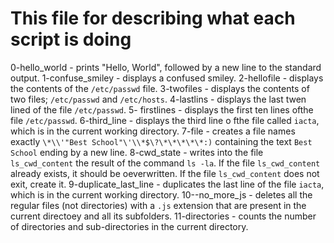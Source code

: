 # This file for describing what each script is doing

0-hello\_world - prints "Hello, World", followed by a new line to the standard output.
1-confuse\_smiley - displays a confused smiley.
2-hellofile - displays the contents of the ```/etc/passwd``` file.
3-twofiles - displays the contents of two files; ```/etc/passwd``` and ```/etc/hosts```.
4-lastlins - displays the last twen lined of the file ```/etc/passwd```.
5- firstlines - displays the first ten lines ofthe file ```/etc/passwd```.
6-third_line - displays the third line o fthe file called ```iacta```, which is in the current working directory.
7-file - creates a file names exactly ```\*\\'"Best School"\'\\*$\?\*\*\*\*\*:)``` containing the text ```Best School``` ending by a new line.
8-cwd_state - writes into the file ```ls_cwd_content``` the result of the command ```ls -la```. If the file ```ls_cwd_content``` already exists, it should be oeverwritten. If the file ```ls_cwd_content``` does not exit, create it.
9-duplicate_last_line - duplicates the last line of the file ```iacta```, which is in the current working directory.
10--no_more_js - deletes all the regular files (not directories) with a ```.js``` extension that are present in the current directoey and all its subfolders.
11-directories - counts the number of directories and sub-directories in the current directory.
